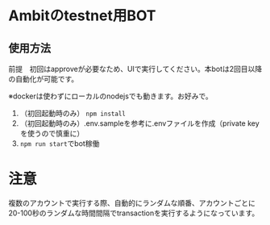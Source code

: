 # Ambitのtestnet用BOT

## 使用方法
前提　初回はapproveが必要なため、UIで実行してください。本botは2回目以降の自動化が可能です。

※dockerは使わずにローカルのnodejsでも動きます。お好みで。

1. （初回起動時のみ） `npm install`
2. （初回起動時のみ）.env.sampleを参考に.envファイルを作成（private keyを使うので慎重に）
3. `npm run start`でbot稼働


# 注意
複数のアカウントで実行する際、自動的にランダムな順番、アカウントごとに20-100秒のランダムな時間間隔でtransactionを実行するようになっています。